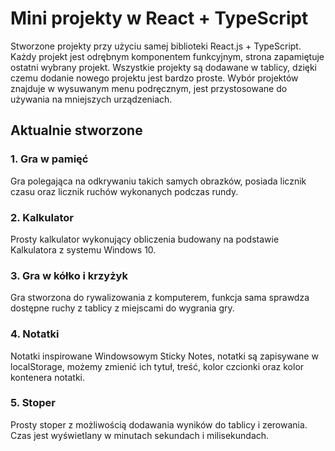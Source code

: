 # Mini projekty w React + TypeScript

Stworzone projekty przy użyciu samej biblioteki React.js + TypeScript.
Każdy projekt jest odrębnym komponentem funkcyjnym, strona zapamiętuje
ostatni wybrany projekt. Wszystkie projekty są dodawane w tablicy, dzięki
czemu dodanie nowego projektu jest bardzo proste. Wybór projektów znajduje w wysuwanym menu podręcznym, jest przystosowane do używania na mniejszych urządzeniach.

## Aktualnie stworzone

### 1. Gra w pamięć
Gra polegająca na odkrywaniu takich samych obrazków,
posiada licznik czasu oraz licznik ruchów wykonanych
podczas rundy.

### 2. Kalkulator
Prosty kalkulator wykonujący obliczenia budowany na podstawie
Kalkulatora z systemu Windows 10.

### 3. Gra w kółko i krzyżyk
Gra stworzona do rywalizowania z komputerem, funkcja sama sprawdza dostępne ruchy
z tablicy z miejscami do wygrania gry.

### 4. Notatki
Notatki inspirowane Windowsowym Sticky Notes, notatki są zapisywane w localStorage, możemy zmienić ich tytuł, treść, kolor czcionki oraz kolor kontenera notatki.

### 5. Stoper
Prosty stoper z możliwością dodawania wyników do tablicy i zerowania.
Czas jest wyświetlany w minutach sekundach i milisekundach.